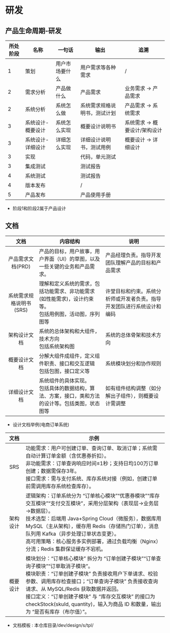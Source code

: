 # 研发
## 产品生命周期-研发
| 所处阶段 | 名称 | 一句话 | 输出 | 追溯 |
| - | - | - | - | - |
| 1 | 策划 | 用户市场要什么 | 用户需求等各种需求 | / |
| 2 | 需求分析 | 产品做什么 | 产品需求 | 业务需求 -> 产品需求 |
| 2 | 系统分析 | 系统怎么做 | 系统需求规格说明书，测试计划 | 产品需求 -> 系统需求 |
| 3 | 系统设计-概要设计 | 系统怎么实现 | 概要设计说明书 | 系统需求 -> 概要设计/架构设计 |
| 3 | 系统设计-详细设计 | 详细怎么实现 | 详细设计说明书，测试用例 | 概要设计 -> 详细设计 |
| 3 | 实现 |  | 代码，单元测试 |  |
| 3 | 集成测试 |  | 测试报告 |  |
| 4 | 系统测试 |  | 测试报告 |  |
| 4 | 版本发布 |  | / |  |
| 5 | 产品发布 |  | 产品使用手册 |  |

* 阶段1和阶段2属于产品设计

## 文档
| 文档 | 内容结构 | 说明 |
| :-: | - | - |
| 产品需求文档(PRD) | 产品的目标，用户故事，用户界面（UI）的草图，以及一些关键的业务和产品需求。 | 产品经理负责。指导开发团队理解产品的目标和产品需求 |
| 系统需求规格说明书(SRS) | 理解和定义系统的需求，包括功能需求、非功能需求(如性能需求)，设计约束等。 <br> 包括用例图，活动图，序列图等 | 许堂目标和约束。系统分析师或开发者负责。指导开发团队进行系统设计和编码 |
| 架构设计文档 | 系统的总体架构和大组件，技术方向 <br> 包括系统架构图 | 系统的总体骨架和技术方向 |
| 概要设计文档 | 分解大组件成组件，定义组件职责、接口和交互逻辑 <br> 包括包图，接口定义等 | 系统模块划分和协作规则 |
| 详细设计文档 | 系统组件的具体实现。 <br> 包括具体的数据结构，算法、方案，接口，类和方法的设计等。包括类图，状态图等 | 如有组件结构调整（如分解出子组件），则概要设计需调整 |

* 设计文档举例(电商订单系统)

| 文档 | 示例 |
| :-: | - |
| SRS | 功能需求：用户可创建订单、查询订单、取消订单；系统需自动计算订单金额（含优惠券折扣）。 <br/> 非功能需求：订单查询响应时间≤1秒；支持日均100万订单创建；数据需保存3年。 <br/> 接口需求：需与支付系统、库存系统对接（例如，创建订单前需调用库存系统检查库存）。 |
| 架构设计 | 逻辑架构：订单系统分为 “订单核心模块”“优惠券模块”“库存交互模块”“支付交互模块”，采用分层架构（表现层→业务层→数据层）。 <br/> 技术选型：后端用 Java+Spring Cloud（微服务），数据库用 MySQL（主从架构），缓存用 Redis（存储热门订单），消息队列用 Kafka（异步处理订单状态变更）。 <br/> 高可用策略：核心服务多实例部署，通过负载均衡（Nginx）分流；Redis 集群保证缓存不宕机。 |
| 概要设计 | 模块划分：“订单核心模块” 拆分为 “订单创建子模块”“订单查询子模块”“订单取消子模块”。 <br/> 模块职责：“订单创建子模块” 负责接收用户下单请求、校验参数、调用库存检查接口；“订单查询子模块” 负责接收查询请求、从 MySQL/Redis 获取数据并返回。 <br/> 接口定义：“订单创建子模块” 与 “库存交互模块” 的接口为checkStock(skuId, quantity)，输入为商品 ID 和数量，输出为 “是否有库存（布尔值）”。 |

* 文档模板 : 本仓库目录/dev/design/s/tpl/